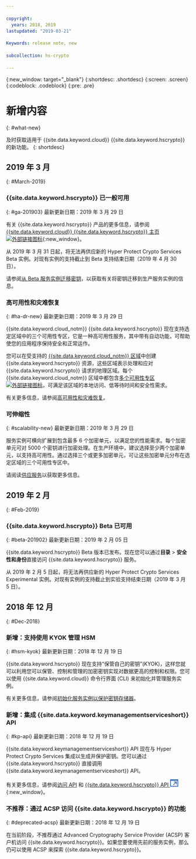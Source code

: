 ```yaml
---

copyright:
  years: 2018, 2019
lastupdated: "2019-03-21"

Keywords: release note, new

subcollection: hs-crypto

---
```


{:new_window: target="_blank"}
{:shortdesc: .shortdesc}
{:screen: .screen}
{:codeblock: .codeblock}
{:pre: .pre}

# 新增内容
{: #what-new}

及时获取适用于 {{site.data.keyword.cloud}} {{site.data.keyword.hscrypto}} 的新功能。
{: shortdesc}

## 2019 年 3 月
{: #March-2019}

### {{site.data.keyword.hscrypto}} 已一般可用
{: #ga-201903}
最新更新日期：2019 年 3 月 29 日

有关 {{site.data.keyword.hscrypto}} 产品的更多信息，请参阅 [{{site.data.keyword.cloud}} {{site.data.keyword.hscrypto}} 主页 ![外部链接图标](../../icons/launch-glyph.svg "外部链接图标")](https://www.ibm.com/cloud/hyper-protect-crypto){:new_window}。

从 2019 年 3 月 31 日起，将无法再供应新的 Hyper Protect Crypto Services Beta 实例。对现有实例的支持截止到 Beta 支持结束日期（2019 年 4 月 30 日）。

请参阅[从 Beta 服务实例迁移密钥](/docs/services/hs-crypto/transition-keys.html)，以获取有关将密钥迁移到生产服务实例的信息。

### 高可用性和灾难恢复
{: #ha-dr-new}
最新更新日期：2019 年 3 月 29 日

{{site.data.keyword.cloud_notm}} {{site.data.keyword.hscrypto}} 现在支持选定区域中的三个可用性专区，它是一种高可用性服务，其中带有自动功能，可帮助使您的应用程序保持安全和正常运作。


您可以在受支持的 [{{site.data.keyword.cloud_notm}} 区域](/docs/services/hs-crypto/regions.html)中创建 {{site.data.keyword.hscrypto}} 资源，这些区域表示处理和应对 {{site.data.keyword.hscrypto}} 请求的地理区域。每个 {{site.data.keyword.cloud_notm}} 区域中都包含[多个可用性专区 ![外部链接图标](../../icons/launch-glyph.svg "外部链接图标")](https://www.ibm.com/blogs/bluemix/2018/06/expansion-availability-zones-global-regions/)，可满足该区域的本地访问、低等待时间和安全性需求。

有关更多信息，请参阅[高可用性和灾难恢复](/docs/services/hs-crypto/ha-dr.html)。

### 可伸缩性
{: #scalability-new}
最新更新日期：2019 年 3 月 29 日

服务实例可横向扩展到包含最多 6 个加密单元，以满足您的性能需求。每个加密单元可对 5000 个密钥进行加密处理。在生产环境中，建议选择至少两个加密单元，以支持高可用性。通过选择三个或更多加密单元，可让这些加密单元分布在选定区域的三个可用性专区中。

请阅读[供应服务](/docs/services/hs-crypto/provision.html)以获取更多信息。

## 2019 年 2 月
{: #Feb-2019}

### {{site.data.keyword.hscrypto}} Beta 已可用
{: #beta-201902}
最新更新日期：2019 年 2 月 05 日

{{site.data.keyword.hscrypto}} Beta 版本已发布。现在您可以通过**目录** > **安全性和身份**直接访问 {{site.data.keyword.hscrypto}} 服务。

从 2019 年 2 月 5 日起，将无法再供应新的 Hyper Protect Crypto Services Experimental 实例。对现有实例的支持截止到实验支持结束日期（2019 年 3 月 5 日）。

## 2018 年 12 月
{: #Dec-2018}

### 新增：支持使用 KYOK 管理 HSM
{: #hsm-kyok}
最新更新日期：2018 年 12 月 19 日

{{site.data.keyword.hscrypto}} 现在支持“保管自己的密钥”(KYOK)，这样您就可以利用您可以保管、控制和管理的加密密钥实现对数据更高的控制和权限。您可以使用 {{site.data.keyword.cloud}} 命令行界面 (CLI) 来初始化并管理服务实例。

有关更多信息，请参阅[初始化服务实例以保护密钥存储器](/docs/services/hs-crypto/initialize_hsm.html)。

### 新增：集成 {{site.data.keyword.keymanagementserviceshort}} API
{: #kp-api}
最新更新日期：2018 年 12 月 19 日

{{site.data.keyword.keymanagementserviceshort}} API 现在与 Hyper Protect Crypto Services 集成以生成并保护密钥。您可以通过 {{site.data.keyword.hscrypto}} 直接调用 {{site.data.keyword.keymanagementserviceshort}} API。

有关更多信息，请参阅[访问 API](/docs/services/hs-crypto/access-api.html) 和 [{{site.data.keyword.hscrypto}} API ![外部链接图标](image/external_link.svg "外部链接图标")](https://{DomainName}/apidocs/hs-crypto){:new_window}。

### 不推荐：通过 ACSP 访问 {{site.data.keyword.hscrypto}} 的功能
{: #deprecated-acsp}
最新更新日期：2018 年 12 月 19 日

在当前阶段，不推荐通过 Advanced Cryptography Service Provider (ACSP) 客户机访问 {{site.data.keyword.hscrypto}}。如果您要使用先前的服务实例，那么仍可以使用 ACSP 来探索 {{site.data.keyword.hscrypto}}。
